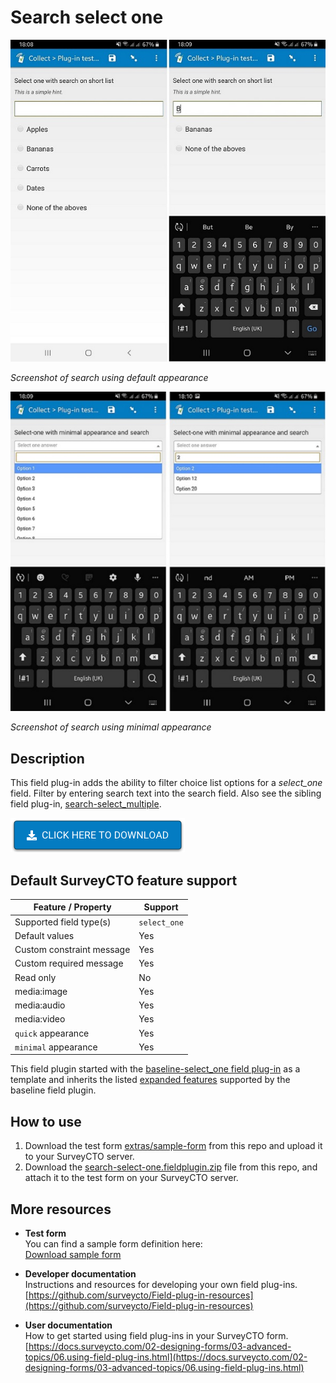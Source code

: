 # Search select one
![Default appearance for the 'search-select-one' field plug-in](extras/default-search.jpg)

*Screenshot of search using default appearance*

![Appearance for the 'search-select-one' field plug-in with minimal](extras/minimal-search.jpg)

*Screenshot of search using minimal appearance*

## Description

This field plug-in adds the ability to filter choice list options for a *select_one* field. Filter by entering search text into the search field. Also see the sibling field plug-in, [search-select_multiple](https://github.com/surveycto/search-select-multiple).

[![Download now](extras/download-button.png)](https://github.com/surveycto/search-select-one/raw/master/search-select-one.fieldplugin.zip)

## Default SurveyCTO feature support

| Feature / Property | Support |
| --- | --- |
| Supported field type(s) | `select_one`|
| Default values | Yes |
| Custom constraint message | Yes |
| Custom required message | Yes |
| Read only | No |
| media:image | Yes |
| media:audio | Yes |
| media:video | Yes |
| `quick` appearance | Yes |
| `minimal` appearance | Yes |

This field plugin started with the [baseline-select_one field plug-in](https://github.com/surveycto/baseline-select_one) as a template and inherits the listed [expanded features](https://github.com/surveycto/baseline-select_one#expanded-feature-support) supported by the baseline field plugin. 

## How to use

1. Download the test form [extras/sample-form](https://github.com/surveycto/search-select-one/raw/master/extras/sample-form/plugin_test_form_search_select_one.xlsx) from this repo and upload it to your SurveyCTO server.
1. Download the [search-select-one.fieldplugin.zip](https://github.com/surveycto/search-select-one/raw/master/search-select-ne.fieldplugin.zip) file from this repo, and attach it to the test form on your SurveyCTO server.

## More resources

* **Test form**  
You can find a sample form definition here:   
[Download sample form](https://github.com/surveycto/search-select-one/raw/master/extras/sample-form/plugin_test_form_search_select_one.xlsx)  

* **Developer documentation**  
Instructions and resources for developing your own field plug-ins.  
[https://github.com/surveycto/Field-plug-in-resources](https://github.com/surveycto/Field-plug-in-resources)

* **User documentation**  
How to get started using field plug-ins in your SurveyCTO form.  
[https://docs.surveycto.com/02-designing-forms/03-advanced-topics/06.using-field-plug-ins.html](https://docs.surveycto.com/02-designing-forms/03-advanced-topics/06.using-field-plug-ins.html)
